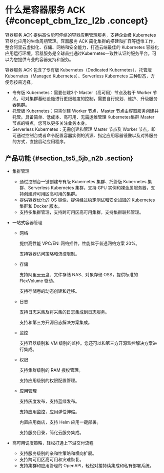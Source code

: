 # 什么是容器服务 ACK {#concept_cbm_1zc_l2b .concept}

容器服务 ACK 提供高性能可伸缩的容器应用管理服务，支持企业级 Kubernetes 容器化应用的生命周期管理。容器服务 ACK 简化集群的搭建和扩容等运维工作，整合阿里云虚拟化、存储、网络和安全能力，打造云端最佳的 Kubernetes 容器化应用运行环境。容器服务是全球首批通过Kubernetes一致性认证的服务平台，可以为您提供专业的容器支持和服务。

容器服务 ACK 包含了专有版 Kubernetes（Dedicated Kubernetes）、托管版 Kubernetes（Managed Kubernetes）、Serverless Kubernetes 三种形态，方便您按需选择。

-   专有版 Kubernetes：需要创建3个 Master（高可用）节点及若干 Worker 节点，可对集群基础设施进行更细粒度的控制，需要自行规划、维护、升级服务器集群。
-   托管版 Kubernetes：只需创建 Worker 节点，Master 节点由容器服务创建并托管。具备简单、低成本、高可用、无需运维管理 Kubernetes集群 Master 节点的特点，您可以更多关注业务本身。
-   Serverless Kubernetes：无需创建和管理 Master 节点及 Worker 节点，即可通过控制台或者命令配置容器实例的资源、指定应用容器镜像以及对外服务的方式，直接启动应用程序。

## 产品功能 {#section_ts5_5jb_n2b .section}

-   集群管理
    -   通过控制台一键创建专有版 Kubernetes 集群、托管版 Kubernetes 集群、Serverless Kubernetes 集群，支持 GPU 实例和裸金属服务器，支持创建跨可用区高可用的集群。
    -   提供容器优化的 OS 镜像，提供经过稳定测试和安全加固的 Kubernetes 集群和 Docker 版本。
    -   支持多集群管理，支持跨可用区高可用集群，支持集群联邦管理。
-   一站式容器管理
    -   网络

        提供高性能 VPC/ENI 网络插件，性能优于普通网络方案 20%。

        支持容器访问策略和流控限制。

    -   存储

        支持阿里云云盘、文件存储 NAS、对象存储 OSS，提供标准的 FlexVolume 驱动。

        支持存储卷的动态创建和迁移。

    -   日志

        支持日志采集及将采集的日志集成到日志服务。

        支持和第三方开源日志解决方案集成。

    -   监控

        支持容器级别和 VM 级别的监控。您还可以和第三方开源监控解决方案进行集成。

    -   权限

        支持集群级别的 RAM 授权管理。

        支持应用级别的权限配置管理。

    -   应用管理

        支持灰度发布，支持蓝绿发布。

        支持应用监控，应用弹性伸缩。

        内置应用商店，支持 Helm 应用一键部署。

        支持服务目录，简化云服务集成。

-   高可用调度策略，轻松打通上下游交付流程
    -   支持服务级别的亲和性策略和横向扩展。
    -   支持跨可用区高可用和灾难恢复。
    -   支持集群和应用管理的 OpenAPI，轻松对接持续集成和私有部署系统。

